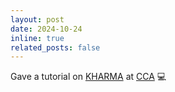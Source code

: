 ```yaml
---
layout: post
date: 2024-10-24
inline: true
related_posts: false
---
```


Gave a tutorial on <a href="https://github.com/AFD-Illinois/kharma">KHARMA</a>  at  <a href="https://www.simonsfoundation.org/flatiron/center-for-computational-astrophysics/">CCA</a> :computer: